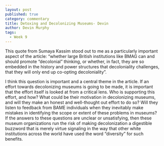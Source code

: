 ```yaml
---
layout: post
published: true
category: commentary
title: Detoxing and Decolonizing Museums- Devin
author: Devin Murphy
tags:
  - Week 9
---
```

This quote from Sumaya Kassim stood out to me as a particularly important aspect of the article: “whether large British institutions like BMAG can and should promote “decolonial” thinking, or whether, in fact, they are so embedded in the history and power structures that decoloniality challenges, that they will only end up co-opting decoloniality”.

I think this question is important and a central theme in the article. If an effort towards decolonizing museums is going to be made, it is important that the effort itself is looked at from a critical lens. Who is supporting this effort, and how? What could be their motivation in decolonizing museums, and will they make an honest and well-thought out effort to do so? Will they listen to feedback from BAME individuals when they inevitably make mistakes in identifying the scope or extent of these problems in museums? If the answers to these questions are unclear or unsatisfying, then these museum organizations run the risk of making decolonization a digestible buzzword that is merely virtue signaling in the way that other white institutions across the world have used the word “diversity” for such benefits. 

